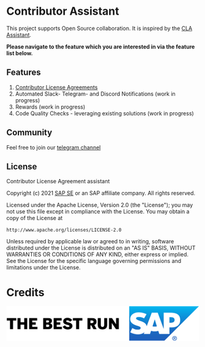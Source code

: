 # Contributor Assistant

This project supports Open Source collaboration. It is inspired by the [CLA Assistant](https://github.com/cla-assistant/cla-assistant).

**Please navigate to the feature which you are interested in via the feature list below.**

## Features
1. [Contributor License Agreements](https://github.com/cla-assistant/contributor-assistant/tree/main/actions/signatures)
2. Automated Slack- Telegram- and Discord Notifications (work in progress)
3. Rewards (work in progress)
4. Code Quality Checks - leveraging existing solutions (work in progress)

## Community
Feel free to join our [telegram channel](https://t.me/joinchat/5kLsF25XyJUxYjUy)

## License

Contributor License Agreement assistant

Copyright (c) 2021 [SAP SE](http://www.sap.com) or an SAP affiliate company. All rights reserved.

Licensed under the Apache License, Version 2.0 (the "License");
you may not use this file except in compliance with the License.
You may obtain a copy of the License at

    http://www.apache.org/licenses/LICENSE-2.0

Unless required by applicable law or agreed to in writing, software
distributed under the License is distributed on an "AS IS" BASIS,
WITHOUT WARRANTIES OR CONDITIONS OF ANY KIND, either express or implied.
See the License for the specific language governing permissions and
limitations under the License.


Credits
=======

<p align="center">
    <img src="./assets/sap.png" title="SAP" />
<p align="center">
